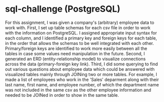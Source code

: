 # sql-challenge (PostgreSQL)

For this assignment, I was given a company's (arbitrary) employee data to work with. 
First, I set up table schemas for each csv file in order to work with the information on PostgreSQL. I assigned appropriate input syntax for each column, and I identified a primary key and foreign keys for each table, in the order that allows the schemas to be well integrated with each other. Primary/foreign keys are identified to work more easily between all the tables in case some values need manipulation in the future. 
Second, I generated an ERD (entity-relationship model) to visualize connections across the data (primary-foreign key link).
Third, I did some querying to find out various questions about employee data which could be answered with visualized tables mainly through JOINing two or more tables. For example, I made a list of employees who work in the 'Sales' deparment along with their last name, first name, and employee number, of which the department name was not included in the same csv as the other employee information and needed to be JOINed in order to show in the same table. 
